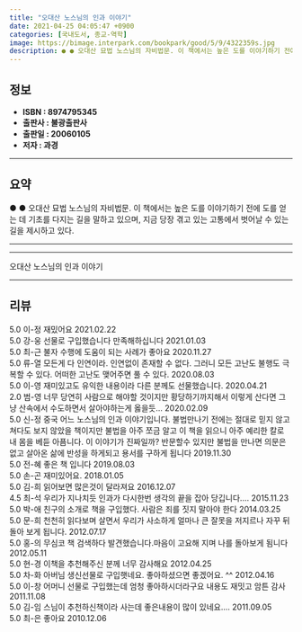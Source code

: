 ```yaml
---
title: "오대산 노스님의 인과 이야기"
date: 2021-04-25 04:05:47 +0900
categories: [국내도서, 종교-역학]
image: https://bimage.interpark.com/bookpark/good/5/9/4322359s.jpg
description: ● ● 오대산 묘법 노스님의 자비법문. 이 책에서는 높은 도를 이야기하기 전에 도를 얻는 데 기초를 다지는 길을 말하고 있으며, 지금 당장 겪고 있는 고통에서 벗어날 수 있는 길을 제시하고 있다.
---
```


## **정보**

- **ISBN : 8974795345**
- **출판사 : 불광출판사**
- **출판일 : 20060105**
- **저자 : 과경**

------



## **요약**

●  ●  오대산 묘법 노스님의 자비법문. 이 책에서는 높은 도를 이야기하기 전에 도를 얻는 데 기초를 다지는 길을 말하고 있으며, 지금 당장 겪고 있는 고통에서 벗어날 수 있는 길을 제시하고 있다.

------



------


오대산 노스님의 인과 이야기 

------


## **리뷰** 

5.0 이-정 재밌어요 2021.02.22 <br/>5.0 강-웅 선물로 구입했습니다 만족해하십니다 2021.01.03 <br/>5.0 최-근 불자 수행에  도움이 되는 사례가  좋아요 2020.11.27 <br/>5.0 류-열 모든게 다 인연이라. 인연없이 존재할 수 없다. 그러니 모든 고난도 불행도 극복할 수 있다. 어떠한 고난도 맺어주면 풀 수 있다. 2020.08.03 <br/>5.0 이-영 재미있고도 유익한 내용이라 다른 분께도 선물했습니다. 2020.04.21 <br/>2.0 범-영 너무 당연히 사람으로 해야할 것이지만 황당하기까지해서 이렇게 산다면 그냥 산속에서 수도하면서 살아야하는게 옳을듯... 2020.02.09 <br/>5.0 신-정 중국 어느 노스님의 인과 이야기입니다.  불법만나기 전에는 절대로 믿지 않고 쳐다도 보지 않았을 책이지만 불법을 아주 쪼금 알고 이 책을 읽으니 아주 예리한  칼로 내 몸을 베듣  아픔니다.  이 이야기가 진짜일까?  반문할수 있지만 불법을 만나면 의문은 없고 살아온 삶에 반성을 하게되고 용서를 구하게 됩니다 2019.11.30 <br/>5.0 전-혜 좋은 책 입니다 2019.08.03 <br/>5.0 손-곤 재미있어요. 2018.01.05 <br/>5.0 김-희 읽어보면 많은것이 달라져요 2016.12.07 <br/>4.5 최-석 우리가 지나치듯 인과가 다시한번 생각의 끝을 잡아 당깁니다.... 2015.11.23 <br/>5.0 박-애 친구의 소개로 책을 구입했다. 사람은 죄를 짓지 말아야 한다 2014.03.25 <br/>5.0 문-희 천천히 읽다보며 살면서 우리가 사소하게 얼마나 큰 잘못을 저지르나 자꾸 뒤돌아 보게 됩니다. 2012.07.17 <br/>5.0 홍-의 무심코 책 검색하다 발견했습니다.마음이 고요해 지며 나를 돌아보게 됨니다 2012.05.11 <br/>5.0 현-경 이책을 추천해주신 분께 너무 감사해요 2012.04.25 <br/>5.0 차-화 아버님 생신선물로 구입햇네요. 좋아하셨으면 좋겠어요. ^^ 2012.04.16 <br/>5.0 이-창 어머니 선물로 구입했는데 엄청 좋아하시더라구요 내용도 재밋고 암튼 감사 2011.11.08 <br/>5.0 김-임 스님이 추천하신책이라 사는데 좋은내용이 많이 있네요.... 2011.09.05 <br/>5.0 최-은 좋아요 2010.12.06 <br/>
